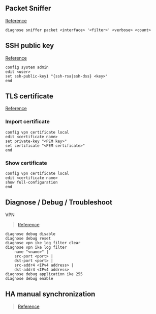 ## Packet Sniffer

[Reference](http://kb.fortinet.com/kb/viewContent.do?externalId=11186)
```
diagnose sniffer packet <interface> '<filter>' <verbose> <count>
```

## SSH public key

[Reference](https://kb.fortinet.com/kb/documentLink.do?externalID=11985)

```
config system admin
edit <user>
set ssh-public-key1 "{ssh-rsa|ssh-dss} <key>"
end
```

## TLS certificate

[Reference](https://kb.fortinet.com/kb/viewContent.do?externalId=FD36557&sliceId=1)

### Import certificate

```
config vpn certificate local
edit <certificate name>
set private-key "<PEM key>"
set certificate "<PEM certificate>"
end
```

### Show certificate

```
config vpn certificate local
edit <certificate name>
show full-configuration
end
```

## Diagnose / Debug / Troubleshoot

VPN

> [Reference](https://docs.fortinet.com/document/fortigate/5.4.0/cookbook/168495)

```
diagnose debug disable
diagnose debug reset
diagnose vpn ike log filter clear
diagnose vpn ike log filter
    name "<name>" | 
    src-port <port> |
    dst-port <port> |
    src-addr4 <IPv4 address> | 
    dst-addr4 <IPv4 address> 
diagnose debug application ike 255
diagnose debug enable
```

## HA manual synchronization

> [Reference](https://kb.fortinet.com/kb/documentLink.do?externalID=FD36494)
